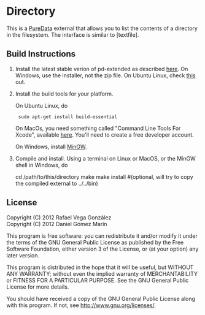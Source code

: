 Directory
=========

This is a [PureData](http://puredata.info) external that allows you to list the contents of a directory in the filesystem. The interface is similar to [textfile].

Build Instructions
------------------

1. Install the latest stable verion of pd-extended as described [here](http://puredata.info/downloads/pd-extended). On Windows, use the installer, not the zip file. On Ubuntu Linux, check [this](http://puredata.info/docs/faq/debian) out.

2. Install the build tools for your platform. 

    On Ubuntu Linux, do

        sudo apt-get install build-essential

    On MacOs, you need something called "Command Line Tools For Xcode", available [here](http://developer.apple.com/downloads). You'll need to create a free developer account.

    On Windows, install [MinGW](www.mingw.org).

3. Compile and install. Using a terminal on Linux or MacOS, or the MinGW shell in Windows, do

    cd /path/to/this/directory
    make
    make install #(optional, will try to copy the compiled external to ../../bin)

License
-------

Copyright (C) 2012 Rafael Vega González  
Copyright (C) 2012 Daniel Gómez Marín  

This program is free software: you can redistribute it and/or modify
it under the terms of the GNU General Public License as published by
the Free Software Foundation, either version 3 of the License, or
(at your option) any later version.

This program is distributed in the hope that it will be useful,
but WITHOUT ANY WARRANTY; without even the implied warranty of
MERCHANTABILITY or FITNESS FOR A PARTICULAR PURPOSE.  See the
GNU General Public License for more details.

You should have received a copy of the GNU General Public License
along with this program.  If not, see <http://www.gnu.org/licenses/>.


